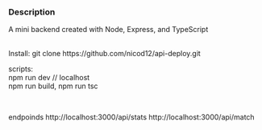 ### Description
A mini backend created with Node, Express, and TypeScript

<br>
Install: git clone https://github.com/nicod12/api-deploy.git
<br>

scripts:
<br>
npm run dev // localhost
<br>
npm run build, npm run tsc

<br>

endpoinds
http://localhost:3000/api/stats
http://localhost:3000/api/match